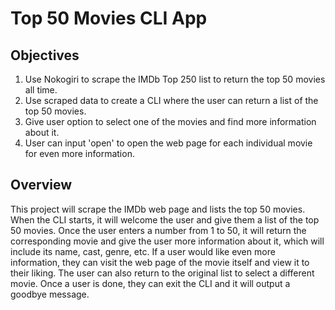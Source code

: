 # Top 50 Movies CLI App

## Objectives

1. Use Nokogiri to scrape the IMDb Top 250 list to return the top 50 movies all time.
2. Use scraped data to create a CLI where the user can return a list of the top 50 movies.
3. Give user option to select one of the movies and find more information about it.
4. User can input 'open' to open the web page for each individual movie for even more information.

## Overview

This project will scrape the IMDb web page and lists the top 50 movies. When the CLI starts, it will welcome the user and give them a list of the top 50 movies. Once the user enters a number from 1 to 50, it will return the corresponding movie and give the user more information about it, which will include its name, cast, genre, etc. If a user would like even more information, they can visit the web page of the movie itself and view it to their liking. The user can also return to the original list to select a different movie. Once a user is done, they can exit the CLI and it will output a goodbye message.
